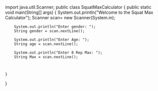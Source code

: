 import java.util.Scanner;
public class SquatMaxCalculator {
public static void main(String[] args)
	{
		System.out.println("Welcome to the Squat Max Calculator");
		Scanner scan= new Scanner(System.in); 
		
		System.out.println("Enter gender: ");	
		String gender = scan.nextLine();
		
		System.out.println("Enter Age: ");	
		String age = scan.nextLine();
		
		System.out.println("Enter 8 Rep Max: ");	
		String Max = scan.nextLine();


			
	}
}

